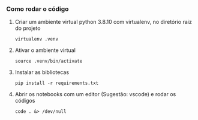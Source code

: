 ### Como rodar o código

1. Criar um ambiente virtual python 3.8.10 com virtualenv, no diretório raiz do projeto
    ```console
    virtualenv .venv
    ```
2. Ativar o ambiente virtual
    ```console
    source .venv/bin/activate
    ```
3. Instalar as bibliotecas
    ```console
    pip install -r requirements.txt
    ```
4. Abrir os notebooks com um editor (Sugestão: vscode) e rodar os códigos
    ```console
    code . &> /dev/null
    ```

